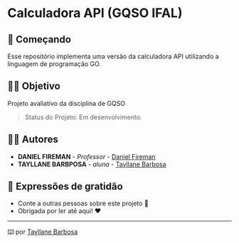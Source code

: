 # Calculadora API (GQSO IFAL)

##  📝 Começando
Esse repositório implementa uma versão da calculadora API utilizando a linguagem de programação GO.
##  🕵️‍♀️ Objetivo
Projeto avaliativo da disciplina de GQSO
> Status do Projeto: Em desenvolvimento.

## 👩‍💻 Autores
* **DANIEL FIREMAN** - *Professor* - [Daniel Fireman](https://gist.github.com/danielfireman-ifal)
* **TAYLLANE BARBPOSA** - *aluna* - [Tayllane Barbosa](https://https://gist.github.com/tayllane) 

## 🎁 Expressões de gratidão

* Conte a outras pessoas sobre este projeto 📢
* Obrigada por ler até aqui! ❤️
---
⌨️ por [Tayllane Barbosa ](https://https://gist.github.com/tayllane) 
